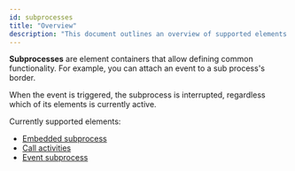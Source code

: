 ```yaml
---
id: subprocesses
title: "Overview"
description: "This document outlines an overview of supported elements."
---
```


**Subprocesses** are element containers that allow defining common functionality. For example, you can attach an event to a sub process's border.

When the event is triggered, the subprocess is interrupted, regardless which of its elements is currently active.

Currently supported elements:

- [Embedded subprocess](embedded-subprocesses/embedded-subprocesses.md)
- [Call activities](call-activities/call-activities.md)
- [Event subprocess](event-subprocesses/event-subprocesses.md)
